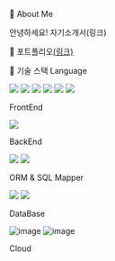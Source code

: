 💬 About Me

안녕하세요! 
자기소개서(링크)

📝 포트폴리오<a href="https://short-cardboard-33e.notion.site/05d73fbd03cf4a70acf01d2c5c08758a">(링크)</a>

💪 기술 스택
Language


<img src="https://img.shields.io/badge/JavaScript-F7DF1E?style=for-the-badge&logo=JavaScript&logoColor=white"/> <img src = "https://img.shields.io/badge/Java-007396?style=for-the-badge&logo=java&logoColor=white"/> <img src="https://img.shields.io/badge/Python-3776AB?logo=Python&logoColor=white&style=for-the-badge"/> <img src="https://img.shields.io/badge/C++-00599C?logo=cplusplus&logoColor=white&style=for-the-badge"/> <img src="https://img.shields.io/badge/-C%23-512BD4?logo=csharp&logoColor=white&style=for-the-badge"/> <img src="https://img.shields.io/badge/-C언어-A8B9CC?logo=c&logoColor=white&style=for-the-badge"/>





FrontEnd

<img src="https://img.shields.io/badge/-React-61DAFB?logo=React&logoColor=white&style=for-the-badge"/>

    

BackEnd

<img src="https://img.shields.io/badge/-Spring Boot-6DB33F?logo=Springboot&logoColor=white&style=for-the-badge"/> <img src="https://img.shields.io/badge/-Flask-000000?logo=Flask&logoColor=white&style=for-the-badge"/>


   

ORM & SQL Mapper

<img src="https://img.shields.io/badge/-MyBatis-red?&style=for-the-badge"/> <img src="https://img.shields.io/badge/-JPA-6DB33F?&style=for-the-badge"/>

 

DataBase

![image](https://github.com/Kim-soung-won/Kim-soung-won/assets/105148570/c8fb19c6-0fdf-4288-9a56-266d8a64a300) ![image](https://github.com/Kim-soung-won/Kim-soung-won/assets/105148570/f21d4a69-7186-4308-9fe9-b4ad1c0d2e2d)


 

Cloud




      
